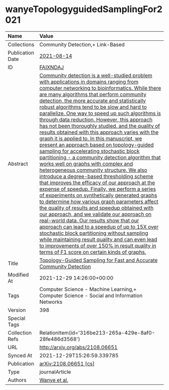 # wanyeTopologyguidedSamplingFor2021
| Name             | Value                                                                                                                                                                                                                                                                                                                                                                                                                                                                                                                                                                                                                                                                                                                                                                                                                                                                                                                                                                                                                                                                                                                                                                                                                                                                                                                                                                                                                                                                                             |
|:-----------------|:--------------------------------------------------------------------------------------------------------------------------------------------------------------------------------------------------------------------------------------------------------------------------------------------------------------------------------------------------------------------------------------------------------------------------------------------------------------------------------------------------------------------------------------------------------------------------------------------------------------------------------------------------------------------------------------------------------------------------------------------------------------------------------------------------------------------------------------------------------------------------------------------------------------------------------------------------------------------------------------------------------------------------------------------------------------------------------------------------------------------------------------------------------------------------------------------------------------------------------------------------------------------------------------------------------------------------------------------------------------------------------------------------------------------------------------------------------------------------------------------------|
| Collections      | Community Detection,+ Link-Based                                                                                                                                                                                                                                                                                                                                                                                                                                                                                                                                                                                                                                                                                                                                                                                                                                                                                                                                                                                                                                                                                                                                                                                                                                                                                                                                                                                                                                                                  |
| Publication Date | [2021-08-14](<notionsci.utils.serialization.ExplicitNone object at 0x7f88b7d4cac0>)                                                                                                                                                                                                                                                                                                                                                                                                                                                                                                                                                                                                                                                                                                                                                                                                                                                                                                                                                                                                                                                                                                                                                                                                                                                                                                                                                                                                               |
| ID               | [FAIXNDAJ](<notionsci.utils.serialization.ExplicitNone object at 0x7f88b7d4cbe0>)                                                                                                                                                                                                                                                                                                                                                                                                                                                                                                                                                                                                                                                                                                                                                                                                                                                                                                                                                                                                                                                                                                                                                                                                                                                                                                                                                                                                                 |
| Abstract         | [Community detection is a well-studied problem with applications in domains ranging from computer networking to bioinformatics. While there are many algorithms that perform community detection, the more accurate and statistically robust algorithms tend to be slow and hard to parallelize. One way to speed up such algorithms is through data reduction. However, this approach has not been thoroughly studied, and the quality of results obtained with this approach varies with the graph it is applied to. In this manuscript, we present an approach based on topology-guided sampling for accelerating stochastic block partitioning - a community detection algorithm that works well on graphs with complex and heterogeneous community structure. We also introduce a degree-based thresholding scheme that improves the efficacy of our approach at the expense of speedup. Finally, we perform a series of experiments on synthetically generated graphs to determine how various graph parameters affect the quality of results and speedup obtained with our approach, and we validate our approach on real-world data. Our results show that our approach can lead to a speedup of up to 15X over stochastic block partitioning without sampling while maintaining result quality and can even lead to improvements of over 150% in result quality in terms of F1 score on certain kinds of graphs.](<notionsci.utils.serialization.ExplicitNone object at 0x7f88b7d4cd00>) |
| Title            | [Topology-Guided Sampling for Fast and Accurate Community Detection](<notionsci.utils.serialization.ExplicitNone object at 0x7f88b7d4ce20>)                                                                                                                                                                                                                                                                                                                                                                                                                                                                                                                                                                                                                                                                                                                                                                                                                                                                                                                                                                                                                                                                                                                                                                                                                                                                                                                                                       |
| Modified At      | 2021-12-29 14:26:00+00:00                                                                                                                                                                                                                                                                                                                                                                                                                                                                                                                                                                                                                                                                                                                                                                                                                                                                                                                                                                                                                                                                                                                                                                                                                                                                                                                                                                                                                                                                         |
| Tags             | Computer Science - Machine Learning,+ Computer Science - Social and Information Networks                                                                                                                                                                                                                                                                                                                                                                                                                                                                                                                                                                                                                                                                                                                                                                                                                                                                                                                                                                                                                                                                                                                                                                                                                                                                                                                                                                                                          |
| Version          | 398                                                                                                                                                                                                                                                                                                                                                                                                                                                                                                                                                                                                                                                                                                                                                                                                                                                                                                                                                                                                                                                                                                                                                                                                                                                                                                                                                                                                                                                                                               |
| Special Tags     |                                                                                                                                                                                                                                                                                                                                                                                                                                                                                                                                                                                                                                                                                                                                                                                                                                                                                                                                                                                                                                                                                                                                                                                                                                                                                                                                                                                                                                                                                                   |
| Collection Refs  | RelationItem(id='316be213-265a-429e-8af0-28fe486d3568')                                                                                                                                                                                                                                                                                                                                                                                                                                                                                                                                                                                                                                                                                                                                                                                                                                                                                                                                                                                                                                                                                                                                                                                                                                                                                                                                                                                                                                           |
| URL              | http://arxiv.org/abs/2108.06651                                                                                                                                                                                                                                                                                                                                                                                                                                                                                                                                                                                                                                                                                                                                                                                                                                                                                                                                                                                                                                                                                                                                                                                                                                                                                                                                                                                                                                                                   |
| Synced At        | 2021-12-29T15:26:59.339785                                                                                                                                                                                                                                                                                                                                                                                                                                                                                                                                                                                                                                                                                                                                                                                                                                                                                                                                                                                                                                                                                                                                                                                                                                                                                                                                                                                                                                                                        |
| Publication      | [arXiv:2108.06651 [cs]](<notionsci.utils.serialization.ExplicitNone object at 0x7f88b7d4f2e0>)                                                                                                                                                                                                                                                                                                                                                                                                                                                                                                                                                                                                                                                                                                                                                                                                                                                                                                                                                                                                                                                                                                                                                                                                                                                                                                                                                                                                    |
| Type             | journalArticle                                                                                                                                                                                                                                                                                                                                                                                                                                                                                                                                                                                                                                                                                                                                                                                                                                                                                                                                                                                                                                                                                                                                                                                                                                                                                                                                                                                                                                                                                    |
| Authors          | [Wanye et al.](<notionsci.utils.serialization.ExplicitNone object at 0x7f88b7d4f490>)                                                                                                                                                                                                                                                                                                                                                                                                                                                                                                                                                                                                                                                                                                                                                                                                                                                                                                                                                                                                                                                                                                                                                                                                                                                                                                                                                                                                             |


